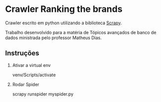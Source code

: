 # Crawler Ranking the brands

Crawler escrito em python utilizando a biblioteca [Scrapy](https://scrapy.org/).

Trabalho desenvolvido para a matéria de Tópicos avançados de banco de dados ministrada pelo professor Matheus Dias.

## Instruções

1.  Ativar a virtual env

    venv/Scripts/activate

2.  Rodar Spider

    scrapy runspider myspider.py
